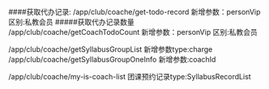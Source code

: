 ####获取代办记录:
	/app/club/coache/get-todo-record
	新增参数：personVip  区别:私教会员
#####获取代办记录数量
	/app/club/coache/getCoachTodoCount
	新增参数：personVip  区别:私教会员

/app/club/coache/getSyllabusGroupList
新增参数type:charge
/app/club/coache/getSyllabusGroupOneInfo
新增参数:coachId

/app/club/coache/my-is-coach-list
团课预约记录type:SyllabusRecordList